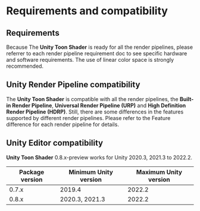 # Requirements and compatibility

## Requirements

Because The **Unity Toon Shader** is ready for all the render pipelines, please referrer to each render pipeline requirement doc to see specific hardware and software requirements. The use of linear color space is strongly recommended.


## Unity Render Pipeline compatibility
The **Unity Toon Shader** is compatible with all the render pipelines, the **Built-in Render Pipeline**, **Universal Render Pipeline (URP)** and **High Definition Render Pipeline (HDRP)**.  Still, there are some differences in the features supported by different render pipelines. Please refer to the Feature difference for each render pipeline for details.


## Unity Editor compatibility

**Unity Toon Shader**  0.8.x-preview works for Unity 2020.3, 2021.3 to 2022.2.

|  Package version  |  Minimum Unity version  | Maximum Unity version  |
| ---- | ---- | ---- |
|  0.7.x  |  2019.4  |  2022.2  |
|  0.8.x  |  2020.3, 2021.3 |  2022.2  |


